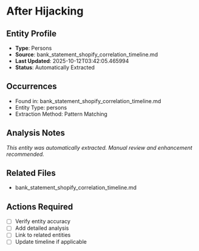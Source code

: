 # After Hijacking

## Entity Profile
- **Type**: Persons
- **Source**: bank_statement_shopify_correlation_timeline.md
- **Last Updated**: 2025-10-12T03:42:05.465994
- **Status**: Automatically Extracted

## Occurrences
- Found in: bank_statement_shopify_correlation_timeline.md
- Entity Type: persons
- Extraction Method: Pattern Matching

## Analysis Notes
*This entity was automatically extracted. Manual review and enhancement recommended.*

## Related Files
- bank_statement_shopify_correlation_timeline.md

## Actions Required
- [ ] Verify entity accuracy
- [ ] Add detailed analysis
- [ ] Link to related entities
- [ ] Update timeline if applicable
